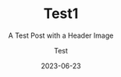 ---
title: Test1
subtitle: A Test Post with a Header Image
author: Test
date: 2023-06-23
header_style: image
header_img: /img/home-bg/1.jpg
header_mask: rgba(40, 57, 101, .4)
catalog: true
tags:
  - test
---